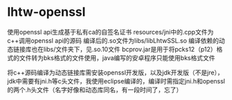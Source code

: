 # lhtw-openssl
使用openssl api生成基于私有ca的自签名证书
resources/jni中的.cpp文件为c++调用openssl api的源码
编译后的.so文件为libs/libLhtwSSL.so
编译依赖的动态链接库也在libs/文件夹下，见.so.10文件
bcprov.jar是用于将pcks12（p12）格式的文件转为bks格式的文件使用，java编写的安卓程序只能使用bks格式文件


将c++源码编译为动态链接库需安装openssl开发版，以及jdk开发版（不是jre），jdk中需要有jni.h等c头文件，我使用eclipse编译的，编译时需指定jni.h和openssl的两个.h头文件（名字好像和动态库同名，有一段时间了，忘了）
